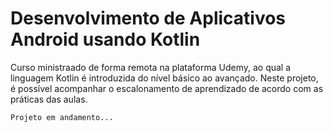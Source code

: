 # Desenvolvimento de Aplicativos Android usando Kotlin

  Curso ministraado de forma remota na plataforma Udemy, ao qual a linguagem Kotlin é introduzida do nível básico ao avançado. 
  Neste projeto, é possível acompanhar o escalonamento de aprendizado de acordo com as práticas das aulas.

    Projeto em andamento...
